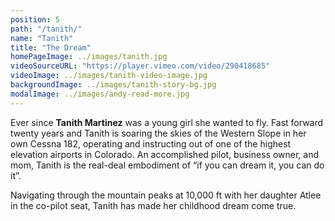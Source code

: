 ```yaml
---
position: 5
path: "/tanith/"
name: "Tanith"
title: "The Dream"
homePageImage: ../images/tanith.jpg
videoSourceURL: "https://player.vimeo.com/video/290418685"
videoImage: ../images/tanith-video-image.jpg
backgroundImage: ../images/tanith-story-bg.jpg
modalImage: ../images/andy-read-more.jpg
---
```

Ever since **Tanith Martinez** was a young girl she wanted to fly. Fast forward twenty years and Tanith is soaring the skies of the Western Slope in her own Cessna 182, operating and instructing out of one of the highest elevation airports in Colorado. An accomplished pilot, business owner, and mom, Tanith is the real-deal embodiment of “if you can dream it, you can do it”.<!-- endexcerpt --> 

Navigating through the mountain peaks at 10,000 ft with her daughter Atlee in the co-pilot seat, Tanith has made her childhood dream come true.